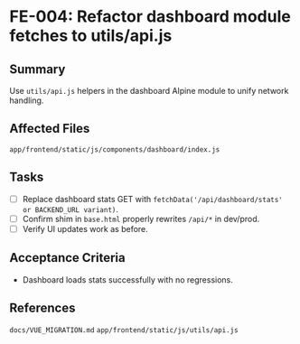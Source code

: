 # FE-004: Refactor dashboard module fetches to utils/api.js

## Summary
Use `utils/api.js` helpers in the dashboard Alpine module to unify network handling.

## Affected Files
`app/frontend/static/js/components/dashboard/index.js`

## Tasks
- [ ] Replace dashboard stats GET with `fetchData('/api/dashboard/stats' or BACKEND_URL variant)`.
- [ ] Confirm shim in `base.html` properly rewrites `/api/*` in dev/prod.
- [ ] Verify UI updates work as before.

## Acceptance Criteria
- Dashboard loads stats successfully with no regressions.

## References
`docs/VUE_MIGRATION.md`
`app/frontend/static/js/utils/api.js`

